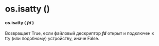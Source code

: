 # os.isatty \(\)

#### os.isatty \( _fd_ \)

Возвращает True, если файловый дескриптор _**fd**_ открыт и подключен к tty \(или подобному\) устройству, иначе False.

